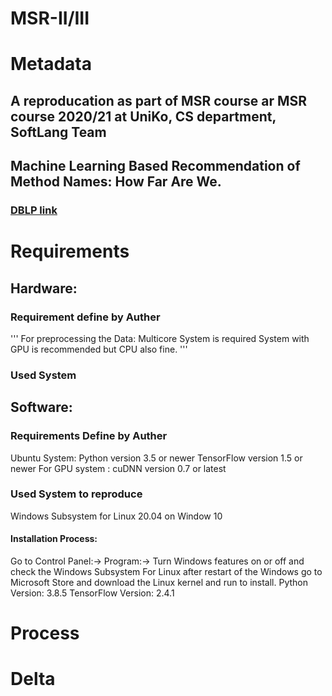 # MSR-II/III

# Metadata
## A reproducation as part of MSR course ar MSR course 2020/21 at UniKo, CS department, SoftLang Team
## Machine Learning Based Recommendation of Method Names: How Far Are We.
### [DBLP link]( https://dblp.org/rec/conf/kbse/JiangLJ19.html)

# Requirements
## Hardware:
### Requirement define by Auther
'''
For preprocessing the Data: Multicore System is required 
System with GPU is recommended but CPU also fine.
'''
### Used System

## Software:
### Requirements Define by Auther
Ubuntu System:
  Python version 3.5 or newer
  TensorFlow version 1.5 or newer
  For GPU system : cuDNN version 0.7 or latest

### Used System to reproduce
 Windows Subsystem for Linux 20.04 on Window 10
 #### Installation Process:
 Go to Control Panel:-> Program:-> Turn Windows features on or off and check the Windows Subsystem For Linux  after restart of the Windows go to Microsoft Store and download the Linux kernel and run to install.
Python Version: 3.8.5
TensorFlow Version: 2.4.1

# Process

 



# Delta

